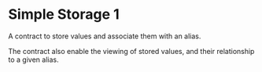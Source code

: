 # Simple Storage 1

A contract to store values and associate them with an alias.

The contract also enable the viewing of stored values, and their relationship to a given alias.